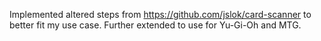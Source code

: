 Implemented altered steps from https://github.com/jslok/card-scanner to better fit my use case. Further extended to use for Yu-Gi-Oh and MTG.
